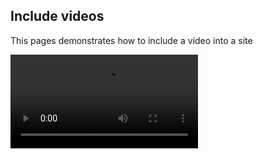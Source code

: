## Include videos

This pages demonstrates how to include a video into a site

![Test mp4 file](./assets/frame_right_2.mp4)